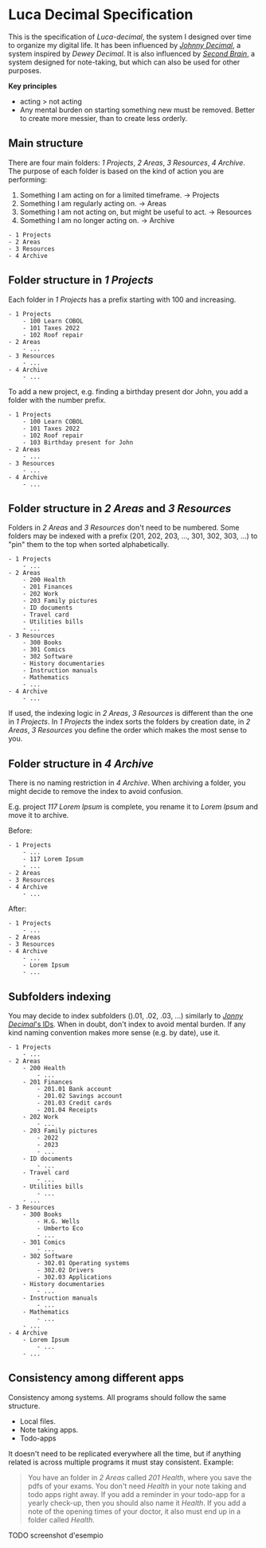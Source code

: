 # Luca Decimal Specification

This is the specification of *Luca-decimal*, the system I designed over time to organize my digital life.
It has been influenced by [*Johnny Decimal*](https://johnnydecimal.com/), a system inspired by *Dewey Decimal*.
It is also influenced by [*Second Brain*](https://www.buildingasecondbrain.com/), a system designed for note-taking, but which can also be used for other purposes.

**Key principles**

- acting > not acting
- Any mental burden on starting something new must be removed.
Better to create more messier, than to create less orderly.

## Main structure

There are four main folders: *1 Projects*, *2 Areas*, *3 Resources*, *4 Archive*.
The purpose of each folder is based on the kind of action you are performing:

1. Something I am acting on for a limited timeframe. → Projects
2. Something I am regularly acting on. → Areas
3. Something I am not acting on, but might be useful to act. → Resources
4. Something I am no longer acting on. → Archive

```
- 1 Projects
- 2 Areas
- 3 Resources
- 4 Archive
```

## Folder structure in *1 Projects*

Each folder in *1 Projects* has a prefix starting with 100 and increasing.

```
- 1 Projects
    - 100 Learn COBOL
    - 101 Taxes 2022
    - 102 Roof repair
- 2 Areas
    - ...
- 3 Resources
    - ...
- 4 Archive
    - ...
```

To add a new project, e.g. finding a birthday present dor John, you add a folder with the number prefix.
```
- 1 Projects
    - 100 Learn COBOL
    - 101 Taxes 2022
    - 102 Roof repair
    - 103 Birthday present for John
- 2 Areas
    - ...
- 3 Resources
    - ...
- 4 Archive
    - ...
```

## Folder structure in *2 Areas* and *3 Resources*

Folders in *2 Areas* and *3 Resources* don't need to be numbered.
Some folders may be indexed with a prefix (201, 202, 203, ..., 301, 302, 303, ...) to "pin" them to the top when sorted alphabetically.
```
- 1 Projects
    - ...
- 2 Areas
    - 200 Health
    - 201 Finances
    - 202 Work
    - 203 Family pictures
    - ID documents
    - Travel card
    - Utilities bills
    - ...
- 3 Resources
    - 300 Books
    - 301 Comics
    - 302 Software
    - History documentaries
    - Instruction manuals
    - Mathematics
    - ...
- 4 Archive
    - ...
```

If used, the indexing logic in *2 Areas*, *3 Resources* is different than the one in *1 Projects*.
In *1 Projects* the index sorts the folders by creation date, in *2 Areas*, *3 Resources* you define the order which makes the most sense to you. 

## Folder structure in *4 Archive*

There is no naming restriction in *4 Archive*.
When archiving a folder, you might decide to remove the index to avoid confusion.

E.g. project *117 Lorem Ipsum* is complete, you rename it to *Lorem Ipsum* and move it  to archive.

Before:
```
- 1 Projects
    - ...
    - 117 Lorem Ipsum
    - ...
- 2 Areas
- 3 Resources
- 4 Archive
    - ...
```

After:
```
- 1 Projects
    - ...
- 2 Areas
- 3 Resources
- 4 Archive
    - ...
    - Lorem Ipsum
    - ...
```

## Subfolders indexing

You may decide to index subfolders ().01, .02, .03, ...) similarly to [*Jonny Decimal*'s IDs](https://johnnydecimal.com/concepts/ids/).
When in doubt, don't index to avoid mental burden.
If any kind naming convention makes more sense (e.g. by date), use it.

```
- 1 Projects
    - ...
- 2 Areas
    - 200 Health
        - ...
    - 201 Finances
        - 201.01 Bank account
        - 201.02 Savings account
        - 201.03 Credit cards
        - 201.04 Receipts
    - 202 Work
        - ...
    - 203 Family pictures
        - 2022
        - 2023
        - ...
    - ID documents
        - ...
    - Travel card
        - ...
    - Utilities bills
        - ...
    - ...
- 3 Resources
    - 300 Books
        - H.G. Wells
        - Umberto Eco
        - ...
    - 301 Comics
        - ...
    - 302 Software
        - 302.01 Operating systems
        - 302.02 Drivers
        - 302.03 Applications
    - History documentaries
        - ...
    - Instruction manuals
        - ...
    - Mathematics
        - ...
    - ...
- 4 Archive
    - Lorem Ipsum
        - ...
    - ...
```

## Consistency among different apps

Consistency among systems.
All programs should follow the same structure.
- Local files.
- Note taking apps.
- Todo-apps

It doesn't need to be replicated everywhere all the time, but if anything related is across multiple programs it must stay consistent.
Example:
> You have an folder in *2 Areas* called *201 Health*, where you save the pdfs of your exams.
> You don't need *Health* in your note taking and todo apps right away.
> If you add a reminder in your todo-app for a yearly check-up, then you should also name it *Health*.
> If you add a note of the opening times of your doctor, it also must end up in a folder called *Health*.

TODO screenshot d'esempio

